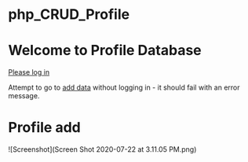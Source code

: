 # php_CRUD_Profile

<!DOCTYPE html>
<html>
<head>
<!-- <title>Hsin-Yuan Wu (4e901913) - Profile database</title> -->

<!-- Latest compiled and minified CSS -->
<link rel="stylesheet" href="https://maxcdn.bootstrapcdn.com/bootstrap/3.3.6/css/bootstrap.min.css" integrity="sha384-1q8mTJOASx8j1Au+a5WDVnPi2lkFfwwEAa8hDDdjZlpLegxhjVME1fgjWPGmkzs7" crossorigin="anonymous">

<!-- Optional theme -->
<link rel="stylesheet" href="https://maxcdn.bootstrapcdn.com/bootstrap/3.3.6/css/bootstrap-theme.min.css" integrity="sha384-fLW2N01lMqjakBkx3l/M9EahuwpSfeNvV63J5ezn3uZzapT0u7EYsXMjQV+0En5r" crossorigin="anonymous">

<!-- Custom styles for this template -->
<link href="starter-template.css" rel="stylesheet">

</head>
<body>
<div class="container">
<h1>Welcome to Profile Database</h1>

<p>
<a href="login.php">Please log in</a>
</p>
<p>
Attempt to go to 
<a href="add.php">add data</a> without logging in - it should fail with an error message.
</p>


</div>
</body>


# Profile add
![Screenshot](Screen Shot 2020-07-22 at 3.11.05 PM.png)
